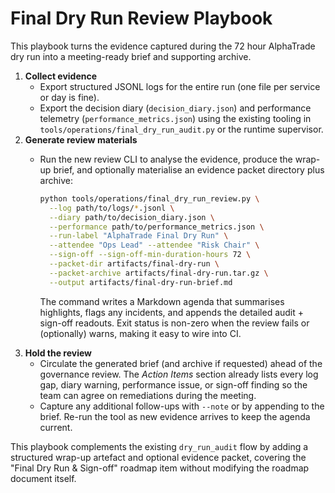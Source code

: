 # Final Dry Run Review Playbook

This playbook turns the evidence captured during the 72 hour AlphaTrade dry
run into a meeting-ready brief and supporting archive.

1. **Collect evidence**
   - Export structured JSONL logs for the entire run (one file per service or
     day is fine).
   - Export the decision diary (`decision_diary.json`) and performance telemetry
     (`performance_metrics.json`) using the existing tooling in
     `tools/operations/final_dry_run_audit.py` or the runtime supervisor.
2. **Generate review materials**
   - Run the new review CLI to analyse the evidence, produce the wrap-up brief,
     and optionally materialise an evidence packet directory plus archive:

     ```bash
     python tools/operations/final_dry_run_review.py \
       --log path/to/logs/*.jsonl \
       --diary path/to/decision_diary.json \
       --performance path/to/performance_metrics.json \
       --run-label "AlphaTrade Final Dry Run" \
       --attendee "Ops Lead" --attendee "Risk Chair" \
       --sign-off --sign-off-min-duration-hours 72 \
       --packet-dir artifacts/final-dry-run \
       --packet-archive artifacts/final-dry-run.tar.gz \
       --output artifacts/final-dry-run-brief.md
     ```

     The command writes a Markdown agenda that summarises highlights, flags any
     incidents, and appends the detailed audit + sign-off readouts. Exit status
     is non-zero when the review fails or (optionally) warns, making it easy to
     wire into CI.
3. **Hold the review**
   - Circulate the generated brief (and archive if requested) ahead of the
     governance review. The *Action Items* section already lists every log gap,
     diary warning, performance issue, or sign-off finding so the team can agree
     on remediations during the meeting.
   - Capture any additional follow-ups with `--note` or by appending to the
     brief. Re-run the tool as new evidence arrives to keep the agenda current.

This playbook complements the existing `dry_run_audit` flow by adding a
structured wrap-up artefact and optional evidence packet, covering the "Final
Dry Run & Sign-off" roadmap item without modifying the roadmap document itself.

